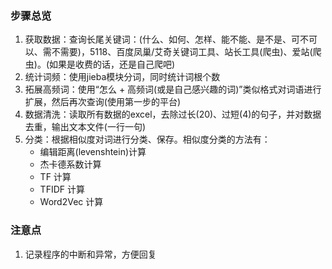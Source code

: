 ### 步骤总览
1. 获取数据：查询长尾关键词：(什么、如何、怎样、能不能、是不是、可不可以、需不需要)，5118、百度凤巢/艾奇关键词工具、站长工具(爬虫)、爱站(爬虫)。(如果是收费的话，还是自己爬吧)
2. 统计词频：使用jieba模块分词，同时统计词根个数
3. 拓展高频词：使用“怎么 + 高频词(或是自己感兴趣的词)”类似格式对词语进行扩展，然后再次查询(使用第一步的平台)
4. 数据清洗：读取所有数据的excel，去除过长(20)、过短(4)的句子，并对数据去重，输出文本文件(一行一句)
5. 分类：根据相似度对词进行分类、保存。相似度分类的方法有：
    - 编辑距离(levenshtein)计算
    - 杰卡德系数计算
    - TF 计算
    - TFIDF 计算
    - Word2Vec 计算


### 注意点
1. 记录程序的中断和异常，方便回复